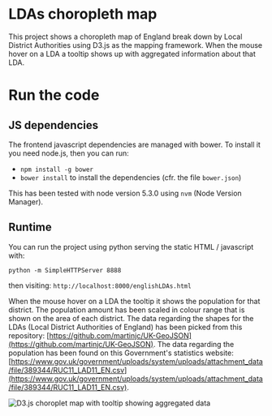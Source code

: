 # LDAs choropleth map

This project shows a choropleth map of England break down by Local District Authorities using D3.js as the mapping framework. 
When the mouse hover on a LDA a tooltip shows up with aggregated information about that LDA.

# Run the code

## JS dependencies

The frontend javascript dependencies are managed with bower. To install it you need node.js, then you can run:

- `npm install -g bower`
- `bower install` to install the dependencies (cfr. the file `bower.json`)

This has been tested with node version 5.3.0 using `nvm` (Node Version Manager).

## Runtime

You can run the project using python serving the static HTML / javascript with:
```
python -m SimpleHTTPServer 8888
```
then visiting: `http://localhost:8000/englishLDAs.html`

When the mouse hover on a LDA the tooltip it shows the population for that district.
The population amount has been scaled in colour range that is shown on the area of each district.
The data regarding the shapes for the LDAs (Local District Authorities of England) has been picked from this repository: [https://github.com/martinjc/UK-GeoJSON](https://github.com/martinjc/UK-GeoJSON).
The data regarding the population has been found on this Government's statistics website: [https://www.gov.uk/government/uploads/system/uploads/attachment_data/file/389344/RUC11_LAD11_EN.csv](https://www.gov.uk/government/uploads/system/uploads/attachment_data/file/389344/RUC11_LAD11_EN.csv).

![D3.js choroplet map with tooltip showing aggregated data](/doc/2016-01-03_15:03:29_Tooltip.png)

